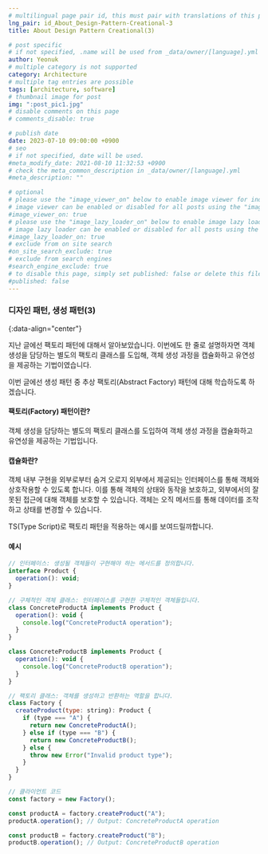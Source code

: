 ```yaml
---
# multilingual page pair id, this must pair with translations of this page. (This name must be unique)
lng_pair: id_About_Design-Pattern-Creational-3
title: About Design Pattern Creational(3)

# post specific
# if not specified, .name will be used from _data/owner/[language].yml
author: Yeonuk
# multiple category is not supported
category: Architecture
# multiple tag entries are possible
tags: [architecture, software]
# thumbnail image for post
img: ":post_pic1.jpg"
# disable comments on this page
# comments_disable: true

# publish date
date: 2023-07-10 09:00:00 +0900
# seo
# if not specified, date will be used.
#meta_modify_date: 2021-08-10 11:32:53 +0900
# check the meta_common_description in _data/owner/[language].yml
#meta_description: ""

# optional
# please use the "image_viewer_on" below to enable image viewer for individual pages or posts (_posts/ or [language]/_posts folders).
# image viewer can be enabled or disabled for all posts using the "image_viewer_posts: true" setting in _data/conf/main.yml.
#image_viewer_on: true
# please use the "image_lazy_loader_on" below to enable image lazy loader for individual pages or posts (_posts/ or [language]/_posts folders).
# image lazy loader can be enabled or disabled for all posts using the "image_lazy_loader_posts: true" setting in _data/conf/main.yml.
#image_lazy_loader_on: true
# exclude from on site search
#on_site_search_exclude: true
# exclude from search engines
#search_engine_exclude: true
# to disable this page, simply set published: false or delete this file
#published: false
---
```


<!-- outline-start -->

### 디자인 패턴, 생성 패턴(3)

{:data-align="center"}

<!-- outline-end -->

지난 글에선 팩토리 패턴에 대해서 알아보았습니다.
이번에도 한 줄로 설명하자면 객체 생성을 담당하는 별도의 팩토리 클래스를 도입해, 객체 생성 과정을 캡슐화하고 유연성을 제공하는 기법이였습니다.

이번 글에선 생성 패턴 중 추상 팩토리(Abstract Factory) 패턴에 대해 학습하도록 하겠습니다.

#### 팩토리(Factory) 패턴이란?

객체 생성을 담당하는 별도의 팩토리 클래스를 도입하여 객체 생성 과정을 캡슐화하고 유연성을 제공하는 기법입니다.

#### 캡슐화란?

객체 내부 구현을 외부로부터 숨겨 오로지 외부에서 제공되는 인터페이스를 통해 객체와 상호작용할 수 있도록 합니다. 이를 통해 객체의 상태와 동작을 보호하고, 외부에서의 잘못된 접근에 대해 객체를 보호할 수 있습니다. 객체는 오직 메서드를 통해 데이터를 조작하고 상태를 변경할 수 있습니다.

TS(Type Script)로 팩토리 패턴을 적용하는 예시를 보여드릴까합니다.

#### 예시

```javascript
// 인터페이스: 생성될 객체들이 구현해야 하는 메서드를 정의합니다.
interface Product {
  operation(): void;
}

// 구체적인 객체 클래스: 인터페이스를 구현한 구체적인 객체들입니다.
class ConcreteProductA implements Product {
  operation(): void {
    console.log("ConcreteProductA operation");
  }
}

class ConcreteProductB implements Product {
  operation(): void {
    console.log("ConcreteProductB operation");
  }
}

// 팩토리 클래스: 객체를 생성하고 반환하는 역할을 합니다.
class Factory {
  createProduct(type: string): Product {
    if (type === "A") {
      return new ConcreteProductA();
    } else if (type === "B") {
      return new ConcreteProductB();
    } else {
      throw new Error("Invalid product type");
    }
  }
}

// 클라이언트 코드
const factory = new Factory();

const productA = factory.createProduct("A");
productA.operation(); // Output: ConcreteProductA operation

const productB = factory.createProduct("B");
productB.operation(); // Output: ConcreteProductB operation
```
